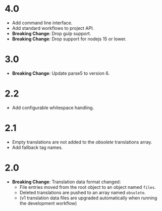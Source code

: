 
# 4.0
+ Add command line interface.
+ Add standard workflows to project API.
+ **Breaking Change**: Drop gulp support.
+ **Breaking Change**: Drop support for nodejs 15 or lower.

# 3.0
+ **Breaking Change**: Update parse5 to version 6.

# 2.2
+ Add configurable whitespace handling.

# 2.1
+ Empty translations are not added to the _obsolete_ translations array.
+ Add fallback tag names.

# 2.0
+ **Breaking Change**: Translation data format changed:
    + File entries moved from the root object to an object named `files`.
    + Deleted translations are pushed to an array named `obsolete`.
    + (v1 translation data files are upgraded automatically when running the development workflow)
